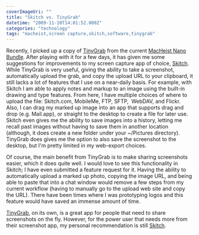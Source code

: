 ```yaml
---
coverImageUri: ""
title: "Skitch vs. TinyGrab"
datetime: "2009-11-10T14:01:52.000Z"
categories: "technology"
tags: "macheist,screen capture,skitch,software,tinygrab"
---
```


Recently, I picked up a copy of [TinyGrab](http://tinygrab.com/) from the current [MacHeist Nano Bundle](http://www.macheist.com/). After playing with it for a few days, it has given me some suggestions for improvements to my screen capture app of choice, [Skitch](http://skitch.com/). While TinyGrab is very useful, giving the ability to take a screenshot, automatically upload the grab, and copy the upload URL to your clipboard, it still lacks a lot of features that I use on a near-daily basis. For example, with Skitch I am able to apply notes and markup to an image using the built-in drawing and type features. From here, I have multiple choices of where to upload the file: Skitch.com, MobileMe, FTP, SFTP,  WebDAV, and Flickr. Also, I can drag my marked up image into an app that supports drag and drop (e.g. Mail.app), or straight to the desktop to create a file for later use. Skitch even gives me the ability to save images into a history, letting me recall past images without having to save them in another location (although, it does create a new folder under your ~/Pictures directory). TinyGrab does gives me the option to also save the screenshot to the desktop, but I'm pretty limited in my web-export choices.

Of course, the main benefit from TinyGrab is to make sharing screenshots easier, which it does quite well. I would love to see this functionality in Skitch; I have even submitted a feature request for it. Having the ability to automatically upload a marked up photo, copying the image URL, and being able to paste that into a chat window would remove a few steps from my current workflow (having to manually go to the upload web site and copy the URL). There have been times where I was prototyping logos and this feature would have saved an immense amount of time.

[TinyGrab](http://www.tinygrab.com), on its own, is a great app for people that need to share screenshots on the fly. However, for the power user that needs more from their screenshot app, my personal recommendation is still [Skitch](http://www.skitch.com/).
